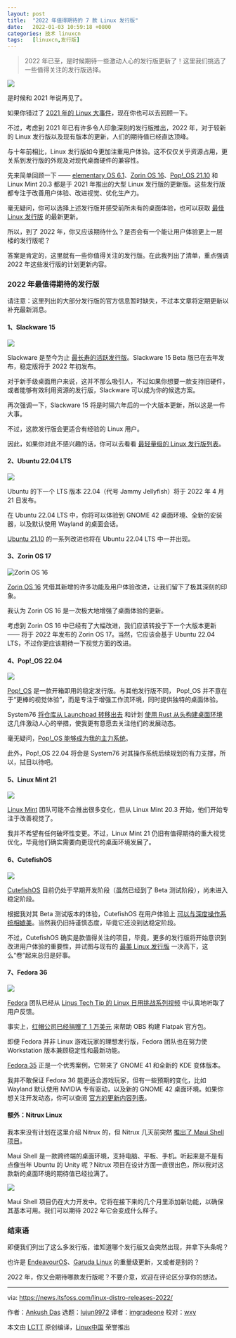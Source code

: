 ```yaml
---
layout: post
title:	"2022 年值得期待的 7 款 Linux 发行版"
date:	2022-01-03 10:59:18 +0800 
categories:	技术 linuxcn 
tags:	[linuxcn,发行版]
---
```




> 
> 2022 年已至，是时候期待一些激动人心的发行版更新了！这里我们挑选了一些值得关注的发行版选择。
> 
> 
> 


![](/Asserts/Images//attachment/album/202201/03/105918jgiiig5ont024oi2.png)


是时候和 2021 年说再见了。


如果你错过了 [2021 年的 Linux 大事件](/article-14103-1.html)，现在你也可以去回顾一下。


不过，考虑到 2021 年已有许多令人印象深刻的发行版推出，2022 年，对于较新的 Linux 发行版以及现有版本的更新，人们的期待值已经直达顶峰。


与十年前相比，Linux 发行版如今更加注重用户体验。这不仅仅关乎资源占用，更关系到发行版的外观及对现代桌面硬件的兼容性。


先来简单回顾一下 —— [elementary OS 6.1](https://news.itsfoss.com/elementary-os-6-1-release/)、[Zorin OS 16](https://news.itsfoss.com/zorin-os-16-release/)、[Pop!\_OS 21.10](/article-14083-1.html) 和 Linux Mint 20.3 都是于 2021 年推出的大型 Linux 发行版的更新版。这些发行版都专注于改善用户体验、改进视觉、优化生产力。


毫无疑问，你可以选择上述发行版并感受前所未有的桌面体验，也可以获取 [最佳 Linux 发行版](https://itsfoss.com/best-linux-distributions/) 的最新更新。


所以，到了 2022 年，你又应该期待什么？是否会有一个能让用户体验更上一层楼的发行版呢？


答案是肯定的，这里就有一些你值得关注的发行版。在此我列出了清单，重点强调 2022 年这些发行版的计划更新内容。


### 2022 年最值得期待的发行版


请注意：这里列出的大部分发行版的官方信息暂时缺失，不过本文章将定期更新以补充最新消息。


#### 1、Slackware 15


![](/Asserts/Images//attachment/album/202201/03/105918zycozo8d8mo87nng.png)


Slackware 是至今为止 [最长寿的活跃发行版](https://news.itsfoss.com/slackware-15-beta-release/)。Slackware 15 Beta 版已在去年发布，稳定版将于 2022 年初发布。


对于新手级桌面用户来说，这并不那么吸引人，不过如果你想要一款支持旧硬件，或者能够有效利用资源的发行版，Slackware 可以成为你的候选方案。


再次强调一下，Slackware 15 将是时隔六年后的一个大版本更新，所以这是一件大事。


不过，这款发行版会更适合有经验的 Linux 用户。


因此，如果你对此不感兴趣的话，你可以去看看 [最轻量级的 Linux 发行版列表](https://itsfoss.com/lightweight-linux-beginners/)。


#### 2、Ubuntu 22.04 LTS


![](/Asserts/Images//attachment/album/202201/03/105920zb5p29uuso8q9qxp.png)


Ubuntu 的下一个 LTS 版本 22.04（代号 Jammy Jellyfish）将于 2022 年 4 月 21 日发布。


在 Ubuntu 22.04 LTS 中，你将可以体验到 GNOME 42 桌面环境、全新的安装器，以及默认使用 Wayland 的桌面会话。


[Ubuntu 21.10](/article-13887-1.html) 的一系列改进也将在 Ubuntu 22.04 LTS 中一并出现。


#### 3、Zorin OS 17


![Zorin OS 16](/Asserts/Images//attachment/album/202201/03/105921aljaa99qpqdob5md.png)


[Zorin OS 16](https://news.itsfoss.com/zorin-os-16-features/) 凭借其新增的许多功能及用户体验改进，让我们留下了极其深刻的印象。


我认为 Zorin OS 16 是一次极大地增强了桌面体验的更新。


考虑到 Zorin OS 16 中已经有了大幅改进，我们应该转投于下一个大版本更新 —— 将于 2022 年发布的 Zorin OS 17。当然，它应该会基于 Ubuntu 22.04 LTS，不过你更应该期待一下视觉方面的改进。


#### 4、Pop!\_OS 22.04


![](/Asserts/Images//attachment/album/202201/03/105922igw6htlp86kcggu2.png)


[Pop!\_OS](https://pop.system76.com) 是一款开箱即用的稳定发行版。与其他发行版不同， Pop!\_OS 并不意在于“更棒的视觉体验”，而是专注于增强工作流环境，同时提供独特的桌面体验。


System76 [将仓库从 Launchpad 转移出去](https://news.itsfoss.com/pop-os-ppa-repo-move/) 和计划 [使用 Rust 从头构建桌面环境](https://news.itsfoss.com/pop-os-cosmic-rust/) 这几件激动人心的举措，使我更有意愿去关注他们的发展动态。


毫无疑问，[Pop!\_OS 能够成为我的主力系统](/article-14118-1.html)。


此外，Pop!\_OS 22.04 将会是 System76 对其操作系统后续规划的有力支撑，所以，拭目以待吧。


#### 5、Linux Mint 21


![](/Asserts/Images//attachment/album/202201/03/105923ncijfmzb0emcvjbm.png)


[Linux Mint](https://linuxmint.com) 团队可能不会推出很多变化，但从 Linux Mint 20.3 开始，他们开始专注于改善视觉了。


我并不希望有任何破坏性变更。不过，Linux Mint 21 仍旧有值得期待的重大视觉优化，毕竟他们确实需要向更现代的桌面环境发展了。


#### 6、CutefishOS


![](/Asserts/Images//attachment/album/202201/03/105925xq5q8l5ghl5kzvx5.png)


[CutefishOS](https://cn.cutefishos.com) 目前仍处于早期开发阶段（虽然已经到了 Beta 测试阶段），尚未进入稳定阶段。


根据我对其 Beta 测试版本的体验，CutefishOS 在用户体验上 [可以与深度操作系统相媲美](/article-14058-1.html)。当然我仍旧持谨慎态度，毕竟它还没到达稳定阶段。


不过，CutefishOS 确实是款值得关注的项目，毕竟，更多的发行版将开始意识到改进用户体验的重要性，并试图与现有的 [最美 Linux 发行版](https://itsfoss.com/beautiful-linux-distributions/) 一决高下，这么“卷”起来总归是好事。


#### 7、Fedora 36


![](/Asserts/Images//attachment/album/202201/03/105926asmc33cnkkntfmro.png)


[Fedora](https://getfedora.org) 团队已经从 [Linus Tech Tip 的 Linux 日用挑战系列视频](/article-14053-1.html) 中认真地听取了用户反馈。


事实上，[红帽公司已经捐赠了 1 万美元](https://www.gamingonlinux.com/2021/12/red-hat-donates-10k-to-obs-studio-flatpak-to-be-official-for-linux/) 来帮助 OBS 构建 Flatpak 官方包。


即便 Fedora 并非 Linux 游戏玩家的理想发行版，Fedora 团队也在努力使 Workstation 版本兼顾稳定性和最新功能。


[Fedora 35](/article-13949-1.html) 正是一个优秀案例，它带来了 GNOME 41 和全新的 KDE 变体版本。


我并不敢保证 Fedora 36 能更适合游戏玩家，但有一些预期的变化，比如 Wayland 默认使用 NVIDIA 专有驱动，以及新的 GNOME 42 桌面环境。如果你想关注开发动态，你可以查阅 [官方的更新内容列表](https://www.fedoraproject.org/wiki/Releases/36/ChangeSet)。


#### 额外：Nitrux Linux


我本来没有计划在这里介绍 Nitrux 的，但 Nitrux 几天前突然 [推出了 Maui Shell 项目](https://nxos.org/news/introducing-maui-shell/)。


Maui Shell 是一款跨终端的桌面环境，支持电脑、平板、手机。听起来是不是有点像当年 Ubuntu 的 Unity 呢？Nitrux 项目在设计方面一直很出色，所以我对这款新的桌面环境的期待值已经拉满了。


![](/Asserts/Images//attachment/album/202201/03/105926xgd0rakmprpmybpc.png)


Maui Shell 项目仍在大力开发中。它将在接下来的几个月里添加新功能，以确保其基本可用。我们可以期待 2022 年它会变成什么样子。


### 结束语


即便我们列出了这么多发行版，谁知道哪个发行版又会突然出现，并拿下头条呢？


也许是 [EndeavourOS](https://endeavouros.com)、[Garuda Linux](https://garudalinux.org) 的重量级更新，又或者是别的？


2022 年，你又会期待哪款发行版呢？不要介意，欢迎在评论区分享你的想法。




---


via: <https://news.itsfoss.com/linux-distro-releases-2022/>


作者：[Ankush Das](https://news.itsfoss.com/author/ankush/) 选题：[lujun9972](https://github.com/lujun9972) 译者：[imgradeone](https://github.com/imgradeone) 校对：[wxy](https://github.com/wxy)


本文由 [LCTT](https://github.com/LCTT/TranslateProject) 原创编译，[Linux中国](https://linux.cn/) 荣誉推出
